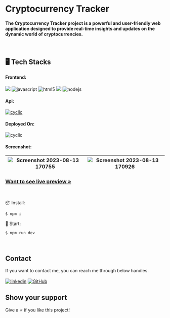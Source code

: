 <h1 align=""> Cryptocurrency Tracker</h1>
<h4 align="">The Cryptocurrency Tracker project is a powerful and user-friendly web application designed to provide real-time insights and updates on the dynamic world of cryptocurrencies.</h4>

   
<br />

<h2 align="">🖥️ Tech Stacks</h2>

<h4 align="">Frontend:</h4>

<p align="">
   <img src="https://shields.io/badge/React-27374D?logo=react&style=for-the-badge" >
  <img src="https://img.shields.io/badge/JavaScript-323330?style=for-the-badge&logo=javascript&logoColor=F7DF1E" alt="javascript" />
  <img src="https://img.shields.io/badge/HTML5-E34F26?style=for-the-badge&logo=html5&logoColor=white" alt="html5" />
  
  <img src = "https://img.shields.io/badge/-CSS3-1572B6?style=for-the-badge&logo=css3&logoColor=white">
 
  <img src="https://img.shields.io/badge/Material_UI-27374D?style=for-the-badge&logo=mui&" alt="nodejs" />
</p>

<h4 align="">Api:</h4>

<p align="">
 <a href="https://www.coingecko.com" ><img src="https://img.shields.io/badge/CoinGecko-27374D?style=for-the-badge&logo=axios&logoColor=" alt="cyclic" /> </a>
</p>

<h4 align="">Deployed On:</h4>

<p align="">
  <img src="https://img.shields.io/badge/Netlify-430098?style=for-the-badge&logo=netlify&logoColor=white" alt="cyclic" />
</p>

<h4 align="">Screenshot:</h4>

![Screenshot 2023-08-13 170755](https://github.com/gurrudev/CryptoTracker/assets/80522156/6a22baaf-de8a-4723-b0aa-ed5aec65d1eb) | ![Screenshot 2023-08-13 170926](https://github.com/gurrudev/CryptoTracker/assets/80522156/98b31b67-3906-41b9-b993-36e78b91bd38) |
| :---: | :---: | 

<h3 align=""><a href="https://cryptotrackerno1.netlify.app/"><strong>Want to see live preview »</strong></a></h3>


<br />


📦 Install:
```sh
$ npm i 
```

🚀 Start: 
```sh
$ npm run dev
```

<br />


## Contact

If you want to contact me, you can reach me through below handles. <br /><br />
[![linkedin](https://img.shields.io/badge/Ashutosh_Pawar-0077B5?style=for-the-badge&logo=linkedin&logoColor=white)](https://www.linkedin.com/in/gurrudev/)
[![GitHub](https://img.shields.io/badge/gurrudev-27374D?style=for-the-badge&logo=Github&logoColor=white)](https://github.com/gurrudev)


## Show your support

Give a ⭐️ if you like this project!
